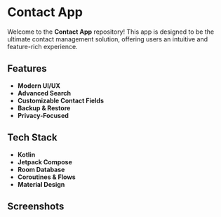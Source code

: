 # Contact App

Welcome to the **Contact App** repository! This app is designed to be the ultimate contact management solution, offering users an intuitive and feature-rich experience.

## Features
- **Modern UI/UX**
- **Advanced Search**
- **Customizable Contact Fields**
- **Backup & Restore**
- **Privacy-Focused**

## Tech Stack
- **Kotlin**
- **Jetpack Compose**
- **Room Database**
- **Coroutines & Flows**
- **Material Design**

## Screenshots


